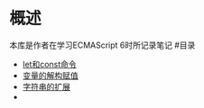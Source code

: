 # 概述
本库是作者在学习ECMAScript 6时所记录笔记
#目录
- [let和const命令](https://github.com/owen1190/ECMAScript-6-primer/blob/master/note/1.let%E5%92%8Cconst.md)
- [变量的解构赋值](https://github.com/owen1190/ECMAScript-6-primer/blob/master/note/2.%E5%8F%98%E9%87%8F%E7%9A%84%E8%A7%A3%E6%9E%84%E8%B5%8B%E5%80%BC.md)
- [字符串的扩展](https://github.com/owen1190/ECMAScript-6-primer/blob/master/note/3.%E5%AD%97%E7%AC%A6%E4%B8%B2%E7%9A%84%E6%89%A9%E5%B1%95.md)
- 